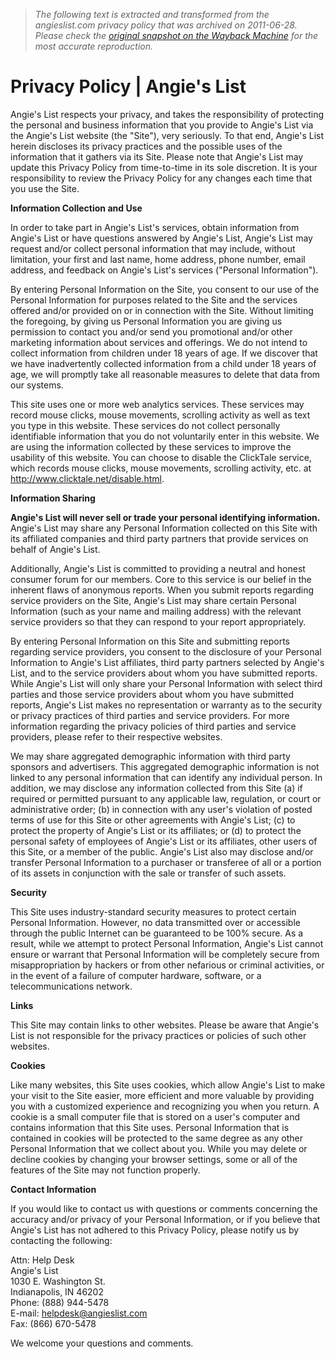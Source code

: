 > *The following text is extracted and transformed from the angieslist.com privacy policy that was archived on 2011-06-28. Please check the [original snapshot on the Wayback Machine](https://web.archive.org/web/20110628103008id_/http%3A//angieslist.com/alprivacypolicy.aspx) for the most accurate reproduction.*

# Privacy Policy | Angie's List

Angie's List respects your privacy, and takes the responsibility of protecting the personal and business information that you provide to Angie's List via the Angie's List website (the "Site"), very seriously. To that end, Angie's List herein discloses its privacy practices and the possible uses of the information that it gathers via its Site. Please note that Angie's List may update this Privacy Policy from time-to-time in its sole discretion. It is your responsibility to review the Privacy Policy for any changes each time that you use the Site. 

**Information Collection and Use**

In order to take part in Angie's List's services, obtain information from Angie's List or have questions answered by Angie's List, Angie's List may request and/or collect personal information that may include, without limitation, your first and last name, home address, phone number, email address, and feedback on Angie's List's services ("Personal Information"). 

By entering Personal Information on the Site, you consent to our use of the Personal Information for purposes related to the Site and the services offered and/or provided on or in connection with the Site. Without limiting the foregoing, by giving us Personal Information you are giving us permission to contact you and/or send you promotional and/or other marketing information about services and offerings. We do not intend to collect information from children under 18 years of age. If we discover that we have inadvertently collected information from a child under 18 years of age, we will promptly take all reasonable measures to delete that data from our systems. 

This site uses one or more web analytics services. These services may record mouse clicks, mouse movements, scrolling activity as well as text you type in this website. These services do not collect personally identifiable information that you do not voluntarily enter in this website. We are using the information collected by these services to improve the usability of this website. You can choose to disable the ClickTale service, which records mouse clicks, mouse movements, scrolling activity, etc. at http://www.clicktale.net/disable.html. 

**Information Sharing**

**Angie's List will never sell or trade your personal identifying information.** Angie's List may share any Personal Information collected on this Site with its affiliated companies and third party partners that provide services on behalf of Angie's List. 

Additionally, Angie's List is committed to providing a neutral and honest consumer forum for our members. Core to this service is our belief in the inherent flaws of anonymous reports. When you submit reports regarding service providers on the Site, Angie's List may share certain Personal Information (such as your name and mailing address) with the relevant service providers so that they can respond to your report appropriately. 

By entering Personal Information on this Site and submitting reports regarding service providers, you consent to the disclosure of your Personal Information to Angie's List affiliates, third party partners selected by Angie's List, and to the service providers about whom you have submitted reports. While Angie's List will only share your Personal Information with select third parties and those service providers about whom you have submitted reports, Angie's List makes no representation or warranty as to the security or privacy practices of third parties and service providers. For more information regarding the privacy policies of third parties and service providers, please refer to their respective websites. 

We may share aggregated demographic information with third party sponsors and advertisers. This aggregated demographic information is not linked to any personal information that can identify any individual person. In addition, we may disclose any information collected from this Site (a) if required or permitted pursuant to any applicable law, regulation, or court or administrative order; (b) in connection with any user's violation of posted terms of use for this Site or other agreements with Angie's List; (c) to protect the property of Angie's List or its affiliates; or (d) to protect the personal safety of employees of Angie's List or its affiliates, other users of this Site, or a member of the public. Angie's List also may disclose and/or transfer Personal Information to a purchaser or transferee of all or a portion of its assets in conjunction with the sale or transfer of such assets. 

**Security**

This Site uses industry-standard security measures to protect certain Personal Information. However, no data transmitted over or accessible through the public Internet can be guaranteed to be 100% secure. As a result, while we attempt to protect Personal Information, Angie's List cannot ensure or warrant that Personal Information will be completely secure from misappropriation by hackers or from other nefarious or criminal activities, or in the event of a failure of computer hardware, software, or a telecommunications network. 

**Links**

This Site may contain links to other websites. Please be aware that Angie's List is not responsible for the privacy practices or policies of such other websites. 

**Cookies**

Like many websites, this Site uses cookies, which allow Angie's List to make your visit to the Site easier, more efficient and more valuable by providing you with a customized experience and recognizing you when you return. A cookie is a small computer file that is stored on a user's computer and contains information that this Site uses. Personal Information that is contained in cookies will be protected to the same degree as any other Personal Information that we collect about you. While you may delete or decline cookies by changing your browser settings, some or all of the features of the Site may not function properly. 

**Contact Information**

If you would like to contact us with questions or comments concerning the accuracy and/or privacy of your Personal Information, or if you believe that Angie's List has not adhered to this Privacy Policy, please notify us by contacting the following: 

Attn: Help Desk   
Angie's List   
1030 E. Washington St.   
Indianapolis, IN 46202   
Phone: (888) 944-5478   
E-mail: helpdesk@angieslist.com   
Fax: (866) 670-5478 

We welcome your questions and comments. 
